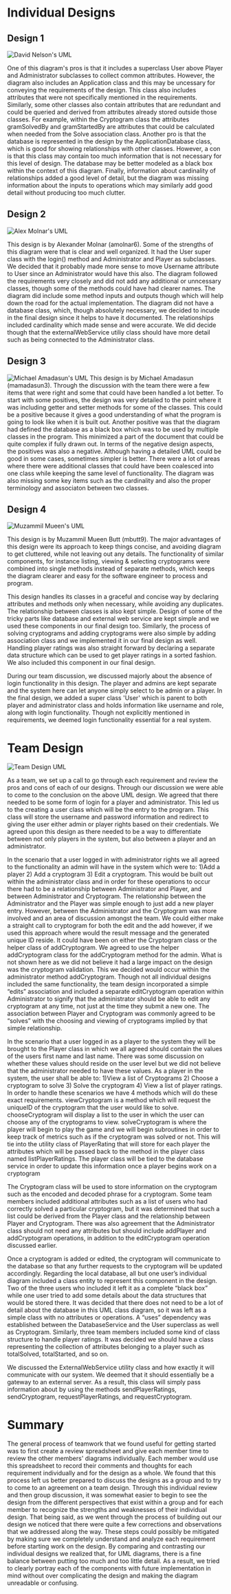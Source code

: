 # Individual Designs

## Design 1

![David Nelson's UML](images/UML_davidnelson.png)

One of this diagram's pros is that it includes a superclass User above Player and Administrator subclasses to collect common attributes. However, the diagram also includes an Application class and this may be uncessary for conveying the requirements of the design. This class also includes attributes that were not specifically mentioned in the requirements. Similarly, some other classes also contain attributes that are redundant and could be queried and derived from attributes already stored outside those classes. For example, within the Cryptogram class the attributes gramSolvedBy and gramStartedBy are attributes that could be calculated when needed from the Solve association class. Another pro is that the database is represented in the design by the ApplicationDatabase class, which is good for showing relationships with other classes. However, a con is that this class may contain too much information that is not necessary for this level of design. The database may be better modeled as a black box within the context of this diagram. Finally, information about cardinality of relationships added a good level of detail, but the diagram was missing information about the inputs to operations which may similarly add good detail without producing too much clutter.

## Design 2

![Alex Molnar's UML](images/UML_alexMolnar.png)

This design is by Alexander Molnar (amolnar6). Some of the strengths of this diagram were that is clear and well organized. It had the User super class with the login() method and Administrator and Player as subclasses. We decided that it probably made more sense to move Username attribute to User since an Administrator would have this also. The diagram followed the requirements very closely and did not add any additional or unncessary classes, though some of the methods could have had clearer names. The diagram did include some method inputs and outputs though which will help down the road for the actual implementation. The diagram did not have a database class, which, though absolutely necessary, we decided to incude in the final design since it helps to have it documented. The relationships included cardinality which made sense and were accurate. We did decide though that the externalWebService utiliy class should have more detail such as being connected to the Administrator class.

## Design 3

![Michael Amadasun's UML](images/UML_michaelamadasun.png)
This design is by Michael Amadasun (mamadasun3). Through the discussion with the team there were a few items that were right and some that could have been handled a lot better. To start with some positives, the design was very detailed to the point where it was including getter and setter methods for some of the classes. This could be a positive because it gives a good understanding of what the program is going to look like when it is built out. Another positive was that the diagram had defined the database as a black box which was to be used by multiple classes in the program. This minimized a part of the document that could be quite complex if fully drawn out. In terms of the negative design aspects, the positives was also a negative. Although having a detailed UML could be good in some cases, sometimes simpler is better. There were a lot of areas where there were additional classes that could have been coalesced into one class while keeping the same level of functionality. The diagram was also missing some key items such as the cardinality and also the proper terminology and associaton between two classes.


## Design 4

![Muzammil Mueen's UML](images/UML_muzammilmueen.png)

This design is by Muzammil Mueen Butt (mbutt9). The major advantages of this design were its approach to keep things concise, and avoiding diagram to get cluttered, while not leaving out any details. The functionality of similar components, for instance listing, viewing &amp; selecting cryptograms were combined into single methods instead of separate methods, which keeps the diagram clearer and easy for the software engineer to process and program.

This design handles its classes in a graceful and concise way by declaring attributes and methods only when necessary, while avoiding any duplicates. The relationship between classes is also kept simple. Design of some of the tricky parts like database and external web service are kept simple and we used these components in our final design too. Similarly, the process of solving cryptograms and adding cryptograms were also simple by adding association class and we implemented it in our final design as well. Handling player ratings was also straight forward by declaring a separate data structure which can be used to get player ratings in a sorted fashion. We also included this component in our final design.

During our team discussion, we discussed majorly about the absence of login functionality in this design. The player and admins are kept separate and the system here can let anyone simply select to be admin or a player. In the final design, we added a super class &#39;User&#39; which is parent to both player and administrator class and holds information like username and role, along with login functionality. Though not explicitly mentioned in requirements, we deemed login functionality essential for a real system.

# Team Design
![Team Design UML](images/UML_team.png)

As a team, we set up a call to go through each requirement and review the pros and cons of each of our designs. Through our discussion we were able to come to the conclusion on the above UML design. We agreed that there needed to be some form of login for a player and administrator. This led us to the creating a user class which will be the entry to the program. This class will store the username and password information and redirect to giving the user either admin or player rights based on their credentials. We agreed upon this design as there needed to be a way to differentiate between not only players in the system, but also between a player and an administrator.

In the scenario that a user logged in with administrator rights we all agreed to the functionality an admin will have in the system which were to: 1)Add a player 2) Add a cryptogram 3) Edit a cryptogram. This would be built out within the administrator class and in order for these operations to occur there had to be a relationship between Administrator and Player, and between Administrator and Cryptogram. The relationship between the Administrator and the Player was simple enough to just add a new player entry. However, between the Administrator and the Cryptogram was more involved and an area of discussion amongst the team. We could either make a straight call to cryptogram for both the edit and the add however, if we used this approach where would the result message and the generated unique ID reside. It could have been on either the Cryptogram class or the helper class of addCryptogram. We agreed to use the helper addCryptogram class for the addCryptogram method for the admin. What is not shown here as we did not believe it had a large impact on the design was the cryptogram validation. This we decided would occur within the administrator method addCryptogram. Though not all individual designs included the same functionality, the team design incorporated a simple “edits” association and included a separate editCryptogram operation within Administrator to signify that the administrator should be able to edit any cryptogram at any time, not just at the time they submit a new one. The association between Player and Cryptogram was commonly agreed to be “solves” with the choosing and viewing of cryptograms implied by that simple relationship.

In the scenario that a user logged in as a player to the system they will be brought to the Player class in which we all agreed should contain the values of the users first name and last name. There was some discussion on whether these values should reside on the user level but we did not believe that the administrator needed to have these values. As a player in the system, the user shall be able to: 1)View a list of Cryptograms 2) Choose a cryptogram to solve 3) Solve the cryptogram 4) View a list of player ratings. In order to handle these scenarios we have 4 methods which will do these exact requirements. viewCryptogram is a method which will request the uniqueID of the cryptogram that the user would like to solve. chooseCryptogram will display a list to the user in which the user can choose any of the cryptograms to view. solveCryptogram is where the player will begin to play the game and we will begin subroutines in order to keep track of metrics such as if the cryptogram was solved or not. This will tie into the utility class of PlayerRating that will store for each player the attributes which will be passed back to the method in the player class named listPlayerRatings. The player class will be tied to the database service in order to update this information once a player begins work on a cryptogram

The Cryptogram class will be used to store information on the cryptogram such as the encoded and decoded phrase for a cryptogram. Some team members included additional attributes such as a list of users who had correctly solved a particular cryptogram, but it was determined that such a list could be derived from the Player class and the relationship between Player and Cryptogram. There was also agreement that the Administrator class should not need any attributes but should include addPlayer and addCryptogram operations, in addition to the editCryptogram operation discussed earlier.

Once a cryptogram is added or edited, the cryptogram will communicate to the database so that any further requests to the cryptogram will be updated accordingly. Regarding the local database, all but one user’s individual diagram included a class entity to represent this component in the design. Two of the three users who included it left it as a complete “black box” while one user tried to add some details about the data structures that would be stored there. It was decided that there does not need to be a lot of detail about the database in this UML class diagram, so it was left as a simple class with no attributes or operations. A “uses” dependency was established between the DatabaseService and the User superclass as well as Cryptogram. Similarly, three team members included some kind of class structure to handle player ratings. It was decided we should have a class representing the collection of attributes belonging to a player such as totalSolved, totalStarted, and so on.

We discussed the ExternalWebService utility class and how exactly it will communicate with our system. We deemed that it should essentially be a gateway to an external server. As a result, this class will simply pass information about by using the methods sendPlayerRatings, sendCryptogram, requestPlayerRatings, and requestCryptogram.

# Summary
The general process of teamwork that we found useful for getting started was to first create a review spreadsheet and give each member time to review the other members' diagrams individually. Each member would use this spreadsheet to record their comments and thoughts for each requirement individually and for the design as a whole. We found that this process left us better prepared to discuss the designs as a group and to try to come to an agreement on a team design. Through this individual review and then group discussion, it was somewhat easier to begin to see the design from the different perspectives that exist within a group and for each member to recognize the strengths and weaknesses of their individual design. That being said, as we went through the process of building out our design we noticed that there were quite a few corrections and observations that we addressed along the way. These steps could possibly be mitigated by making sure we completely understand and analyze each requirement before starting work on the design. By comparing and contrasting our individual designs we realized that, for UML diagrams, there is a fine balance between putting too much and too little detail. As a result, we tried to clearly portray each of the components with future implementation in mind without over complicating the design and making the diagram unreadable or confusing.
